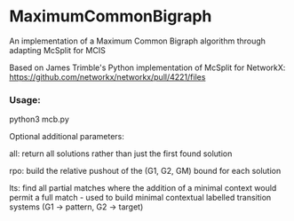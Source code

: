 # MaximumCommonBigraph
An implementation of a Maximum Common Bigraph algorithm through adapting McSplit for MCIS

Based on James Trimble's Python implementation of McSplit for NetworkX:
https://github.com/networkx/networkx/pull/4221/files

### Usage:

python3 mcb.py <pattern> <target> 

Optional additional parameters:

all: return all solutions rather than just the first found solution

rpo: build the relative pushout of the (G1, G2, GM) bound for each solution

lts: find all partial matches where the addition of a minimal context would permit a full match - used to build minimal contextual labelled transition systems (G1 -> pattern, G2 -> target)
